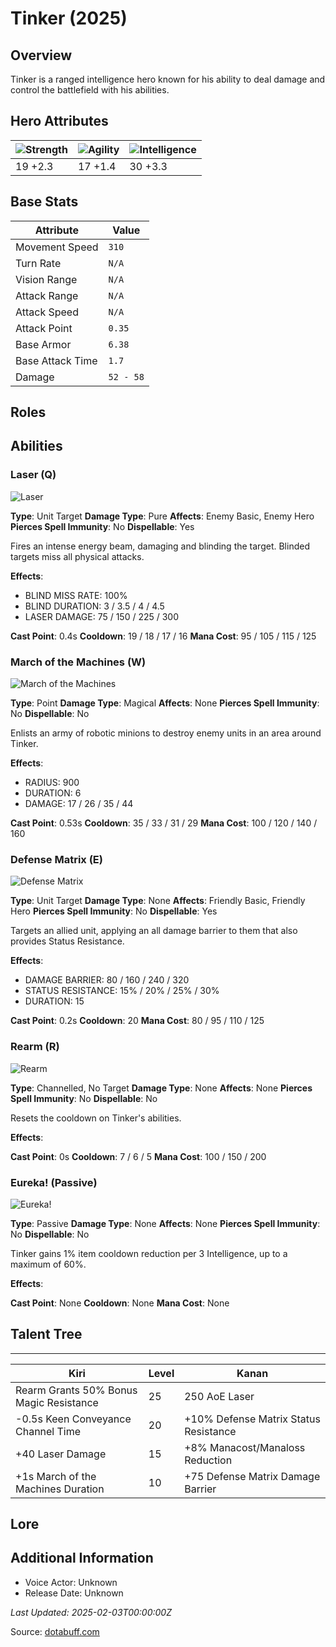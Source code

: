# Tinker (2025)

## Overview
Tinker is a ranged intelligence hero known for his ability to deal damage and control the battlefield with his abilities.

## Hero Attributes
| ![Strength](https://www.dotabuff.com/assets/hero_str-c4c83daf6344eee5758e6634a6535394cdcf03a9a8292076260cbe42b76d1b4c.png) | ![Agility](https://www.dotabuff.com/assets/hero_agi-f7c48b4a53d1a3f879d97d7afce7326b01d4a1a053fec8ea922ac6bbbe7947d7.png) | ![Intelligence](https://www.dotabuff.com/assets/hero_int-b590a71ef3df24fd995abacac069e7dbf3ee126cc67d6969bb3bea8034124232.png) |
|------------------------|------------------------|----------------------------|
| 19 +2.3             | 17 +1.4              | 30 +3.3            |

## Base Stats
| Attribute | Value |
|-----------|-------|
| Movement Speed | `310` |
| Turn Rate | `N/A` |
| Vision Range | `N/A` |
| Attack Range | `N/A` |
| Attack Speed | `N/A` |
| Attack Point | `0.35` |
| Base Armor | `6.38` |
| Base Attack Time | `1.7` |
| Damage | `52 - 58` |

## Roles


## Abilities
### Laser (Q)
![Laser](https://www.dotabuff.com/assets/skills/tinker-laser-5150-78dfae693cc98886d087145b2544c5032371a977a8d902081d268b5de03416ca.jpg)

**Type**: Unit Target
**Damage Type**: Pure
**Affects**: Enemy Basic, Enemy Hero
**Pierces Spell Immunity**: No
**Dispellable**: Yes

Fires an intense energy beam, damaging and blinding the target. Blinded targets miss all physical attacks.

**Effects**:
- BLIND MISS RATE: 100%
- BLIND DURATION: 3 / 3.5 / 4 / 4.5
- LASER DAMAGE: 75 / 150 / 225 / 300

**Cast Point**: 0.4s
**Cooldown**: 19 / 18 / 17 / 16
**Mana Cost**: 95 / 105 / 115 / 125



### March of the Machines (W)
![March of the Machines](https://www.dotabuff.com/assets/skills/tinker-march-of-the-machines-5152-761095eb2f90fe1fb0ce78a5139507181f33f58a1e6eadf805ee645887f3177a.jpg)

**Type**: Point
**Damage Type**: Magical
**Affects**: None
**Pierces Spell Immunity**: No
**Dispellable**: No

Enlists an army of robotic minions to destroy enemy units in an area around Tinker.

**Effects**:
- RADIUS: 900
- DURATION: 6
- DAMAGE: 17 / 26 / 35 / 44

**Cast Point**: 0.53s
**Cooldown**: 35 / 33 / 31 / 29
**Mana Cost**: 100 / 120 / 140 / 160



### Defense Matrix (E)
![Defense Matrix](https://www.dotabuff.com/assets/skills/tinker-defense-matrix-650-fddcd9ab0fb6697975e8b4ba5c360046a0bad997518f4e4d1a0eb220444a6725.jpg)

**Type**: Unit Target
**Damage Type**: None
**Affects**: Friendly Basic, Friendly Hero
**Pierces Spell Immunity**: No
**Dispellable**: Yes

Targets an allied unit, applying an all damage barrier to them that also provides Status Resistance.

**Effects**:
- DAMAGE BARRIER: 80 / 160 / 240 / 320
- STATUS RESISTANCE: 15% / 20% / 25% / 30%
- DURATION: 15

**Cast Point**: 0.2s
**Cooldown**: 20
**Mana Cost**: 80 / 95 / 110 / 125



### Rearm (R)
![Rearm](https://www.dotabuff.com/assets/skills/tinker-rearm-5153-1f6bbf667ba9a4447b6665d3e0c87c3f31e4538217b898acc5776f8e0472af70.jpg)

**Type**: Channelled, No Target
**Damage Type**: None
**Affects**: None
**Pierces Spell Immunity**: No
**Dispellable**: No

Resets the cooldown on Tinker's abilities.

**Effects**:


**Cast Point**: 0s
**Cooldown**: 7 / 6 / 5
**Mana Cost**: 100 / 150 / 200



### Eureka! (Passive)
![Eureka!](https://www.dotabuff.com/assets/skills/default-5a612c460046882c6741f2fd3db0f48ae721d557d613f3dc4db7262a1bd5864a.jpg)

**Type**: Passive
**Damage Type**: None
**Affects**: None
**Pierces Spell Immunity**: No
**Dispellable**: No

Tinker gains 1% item cooldown reduction per 3 Intelligence, up to a maximum of 60%.

**Effects**:


**Cast Point**: None
**Cooldown**: None
**Mana Cost**: None




## Talent Tree
------------
Kiri | Level | Kanan
------|--------|-------
Rearm Grants 50% Bonus Magic Resistance | 25 | 250 AoE Laser
-0.5s Keen Conveyance Channel Time | 20 | +10% Defense Matrix Status Resistance
+40 Laser Damage | 15 | +8% Manacost/Manaloss Reduction
+1s March of the Machines Duration | 10 | +75 Defense Matrix Damage Barrier

## Lore
> 

## Additional Information
- Voice Actor: Unknown
- Release Date: Unknown

_Last Updated: 2025-02-03T00:00:00Z_

Source: [dotabuff.com](https://www.dotabuff.com/heroes/tinker/abilities)
